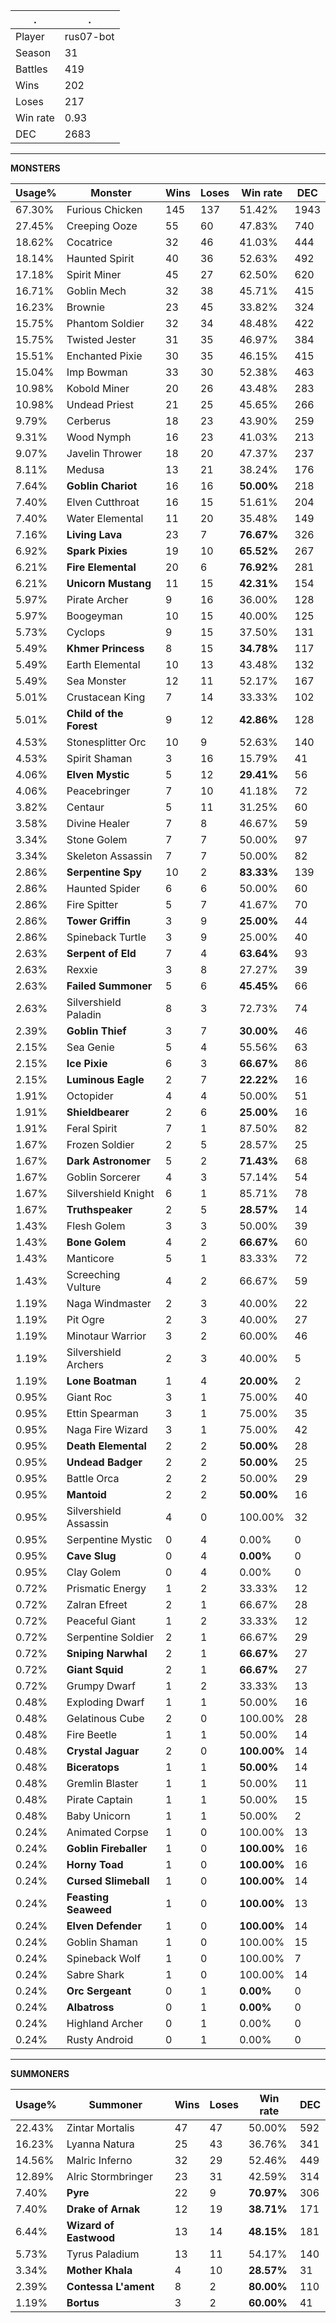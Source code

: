 .|.
|-|-
Player|rus07-bot
Season|31
Battles|419
Wins|202
Loses|217
Win rate|0.93
DEC|2683

---
**MONSTERS**

Usage%|Monster|Wins|Loses|Win rate|DEC|
-|-|-|-|-|-|
67.30%|Furious Chicken|145|137|51.42%|1943|
27.45%|Creeping Ooze|55|60|47.83%|740|
18.62%|Cocatrice|32|46|41.03%|444|
18.14%|Haunted Spirit|40|36|52.63%|492|
17.18%|Spirit Miner|45|27|62.50%|620|
16.71%|Goblin Mech|32|38|45.71%|415|
16.23%|Brownie|23|45|33.82%|324|
15.75%|Phantom Soldier|32|34|48.48%|422|
15.75%|Twisted Jester|31|35|46.97%|384|
15.51%|Enchanted Pixie|30|35|46.15%|415|
15.04%|Imp Bowman|33|30|52.38%|463|
10.98%|Kobold Miner|20|26|43.48%|283|
10.98%|Undead Priest|21|25|45.65%|266|
9.79%|Cerberus|18|23|43.90%|259|
9.31%|Wood Nymph|16|23|41.03%|213|
9.07%|Javelin Thrower|18|20|47.37%|237|
8.11%|Medusa|13|21|38.24%|176|
7.64%|**Goblin Chariot**|16|16|**50.00%**|218|
7.40%|Elven Cutthroat|16|15|51.61%|204|
7.40%|Water Elemental|11|20|35.48%|149|
7.16%|**Living Lava**|23|7|**76.67%**|326|
6.92%|**Spark Pixies**|19|10|**65.52%**|267|
6.21%|**Fire Elemental**|20|6|**76.92%**|281|
6.21%|**Unicorn Mustang**|11|15|**42.31%**|154|
5.97%|Pirate Archer|9|16|36.00%|128|
5.97%|Boogeyman|10|15|40.00%|125|
5.73%|Cyclops|9|15|37.50%|131|
5.49%|**Khmer Princess**|8|15|**34.78%**|117|
5.49%|Earth Elemental|10|13|43.48%|132|
5.49%|Sea Monster|12|11|52.17%|167|
5.01%|Crustacean King|7|14|33.33%|102|
5.01%|**Child of the Forest**|9|12|**42.86%**|128|
4.53%|Stonesplitter Orc|10|9|52.63%|140|
4.53%|Spirit Shaman|3|16|15.79%|41|
4.06%|**Elven Mystic**|5|12|**29.41%**|56|
4.06%|Peacebringer|7|10|41.18%|72|
3.82%|Centaur|5|11|31.25%|60|
3.58%|Divine Healer|7|8|46.67%|59|
3.34%|Stone Golem|7|7|50.00%|97|
3.34%|Skeleton Assassin|7|7|50.00%|82|
2.86%|**Serpentine Spy**|10|2|**83.33%**|139|
2.86%|Haunted Spider|6|6|50.00%|60|
2.86%|Fire Spitter|5|7|41.67%|70|
2.86%|**Tower Griffin**|3|9|**25.00%**|44|
2.86%|Spineback Turtle|3|9|25.00%|40|
2.63%|**Serpent of Eld**|7|4|**63.64%**|93|
2.63%|Rexxie|3|8|27.27%|39|
2.63%|**Failed Summoner**|5|6|**45.45%**|66|
2.63%|Silvershield Paladin|8|3|72.73%|74|
2.39%|**Goblin Thief**|3|7|**30.00%**|46|
2.15%|Sea Genie|5|4|55.56%|63|
2.15%|**Ice Pixie**|6|3|**66.67%**|86|
2.15%|**Luminous Eagle**|2|7|**22.22%**|16|
1.91%|Octopider|4|4|50.00%|51|
1.91%|**Shieldbearer**|2|6|**25.00%**|16|
1.91%|Feral Spirit|7|1|87.50%|82|
1.67%|Frozen Soldier|2|5|28.57%|25|
1.67%|**Dark Astronomer**|5|2|**71.43%**|68|
1.67%|Goblin Sorcerer|4|3|57.14%|54|
1.67%|Silvershield Knight|6|1|85.71%|78|
1.67%|**Truthspeaker**|2|5|**28.57%**|14|
1.43%|Flesh Golem|3|3|50.00%|39|
1.43%|**Bone Golem**|4|2|**66.67%**|60|
1.43%|Manticore|5|1|83.33%|72|
1.43%|Screeching Vulture|4|2|66.67%|59|
1.19%|Naga Windmaster|2|3|40.00%|22|
1.19%|Pit Ogre|2|3|40.00%|27|
1.19%|Minotaur Warrior|3|2|60.00%|46|
1.19%|Silvershield Archers|2|3|40.00%|5|
1.19%|**Lone Boatman**|1|4|**20.00%**|2|
0.95%|Giant Roc|3|1|75.00%|40|
0.95%|Ettin Spearman|3|1|75.00%|35|
0.95%|Naga Fire Wizard|3|1|75.00%|42|
0.95%|**Death Elemental**|2|2|**50.00%**|28|
0.95%|**Undead Badger**|2|2|**50.00%**|25|
0.95%|Battle Orca|2|2|50.00%|29|
0.95%|**Mantoid**|2|2|**50.00%**|16|
0.95%|Silvershield Assassin|4|0|100.00%|32|
0.95%|Serpentine Mystic|0|4|0.00%|0|
0.95%|**Cave Slug**|0|4|**0.00%**|0|
0.95%|Clay Golem|0|4|0.00%|0|
0.72%|Prismatic Energy|1|2|33.33%|12|
0.72%|Zalran Efreet|2|1|66.67%|28|
0.72%|Peaceful Giant|1|2|33.33%|12|
0.72%|Serpentine Soldier|2|1|66.67%|29|
0.72%|**Sniping Narwhal**|2|1|**66.67%**|27|
0.72%|**Giant Squid**|2|1|**66.67%**|27|
0.72%|Grumpy Dwarf|1|2|33.33%|13|
0.48%|Exploding Dwarf|1|1|50.00%|16|
0.48%|Gelatinous Cube|2|0|100.00%|28|
0.48%|Fire Beetle|1|1|50.00%|14|
0.48%|**Crystal Jaguar**|2|0|**100.00%**|14|
0.48%|**Biceratops**|1|1|**50.00%**|14|
0.48%|Gremlin Blaster|1|1|50.00%|11|
0.48%|Pirate Captain|1|1|50.00%|15|
0.48%|Baby Unicorn|1|1|50.00%|2|
0.24%|Animated Corpse|1|0|100.00%|13|
0.24%|**Goblin Fireballer**|1|0|**100.00%**|16|
0.24%|**Horny Toad**|1|0|**100.00%**|16|
0.24%|**Cursed Slimeball**|1|0|**100.00%**|14|
0.24%|**Feasting Seaweed**|1|0|**100.00%**|13|
0.24%|**Elven Defender**|1|0|**100.00%**|14|
0.24%|Goblin Shaman|1|0|100.00%|15|
0.24%|Spineback Wolf|1|0|100.00%|7|
0.24%|Sabre Shark|1|0|100.00%|14|
0.24%|**Orc Sergeant**|0|1|**0.00%**|0|
0.24%|**Albatross**|0|1|**0.00%**|0|
0.24%|Highland Archer|0|1|0.00%|0|
0.24%|Rusty Android|0|1|0.00%|0|

---
**SUMMONERS**

Usage%|Summoner|Wins|Loses|Win rate|DEC|
-|-|-|-|-|-|
22.43%|Zintar Mortalis|47|47|50.00%|592|
16.23%|Lyanna Natura|25|43|36.76%|341|
14.56%|Malric Inferno|32|29|52.46%|449|
12.89%|Alric Stormbringer|23|31|42.59%|314|
7.40%|**Pyre**|22|9|**70.97%**|306|
7.40%|**Drake of Arnak**|12|19|**38.71%**|171|
6.44%|**Wizard of Eastwood**|13|14|**48.15%**|181|
5.73%|Tyrus Paladium|13|11|54.17%|140|
3.34%|**Mother Khala**|4|10|**28.57%**|31|
2.39%|**Contessa L'ament**|8|2|**80.00%**|110|
1.19%|**Bortus**|3|2|**60.00%**|41|
